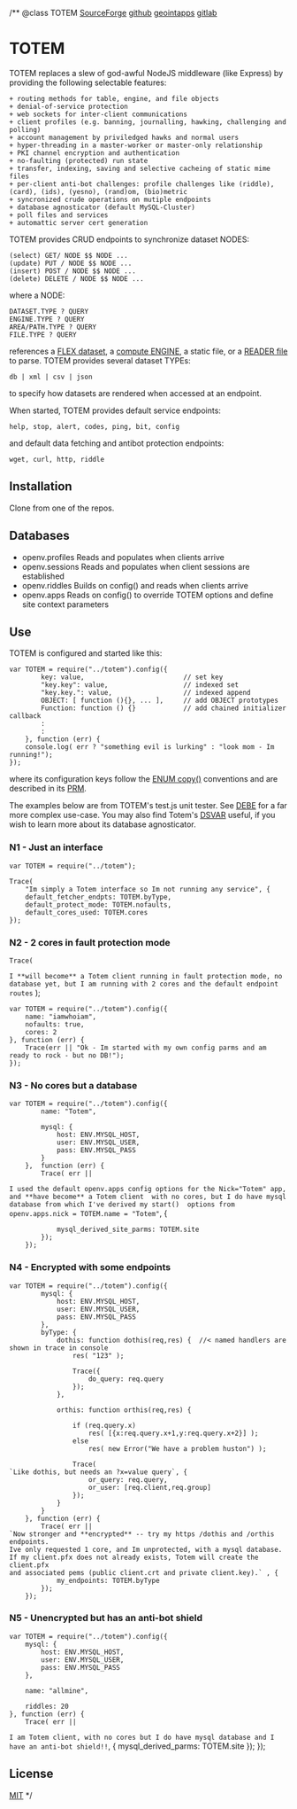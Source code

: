 /**
@class TOTEM
	[SourceForge](https://sourceforge.net) 
	[github](https://github.com/acmesds/totem.git) 
	[geointapps](https://git.geointapps.org/acmesds/totem)
	[gitlab](https://gitlab.weat.nga.ic.gov/acmesds/totem.git)
	
# TOTEM

TOTEM replaces a slew of god-awful NodeJS middleware (like Express) by providing the 
following selectable features:
  
	+ routing methods for table, engine, and file objects
	+ denial-of-service protection
	+ web sockets for inter-client communications
	+ client profiles (e.g. banning, journalling, hawking, challenging and polling)
	+ account management by priviledged hawks and normal users
	+ hyper-threading in a master-worker or master-only relationship
	+ PKI channel encryption and authentication
	+ no-faulting (protected) run state
	+ transfer, indexing, saving and selective cacheing of static mime files
	+ per-client anti-bot challenges: profile challenges like (riddle), (card), (ids), (yesno), (rand)om, (bio)metric
	+ syncronized crude operations on mutiple endpoints
	+ database agnosticator (default MySQL-Cluster)
	+ poll files and services
	+ automattic server cert generation
  
TOTEM provides CRUD endpoints to synchronize dataset NODES:
  
	(select) GET/ NODE $$ NODE ...
	(update) PUT / NODE $$ NODE ...
	(insert) POST / NODE $$ NODE ...
	(delete) DELETE / NODE $$ NODE ...
  
where a NODE:

  	DATASET.TYPE ? QUERY
	ENGINE.TYPE ? QUERY
	AREA/PATH.TYPE ? QUERY
	FILE.TYPE ? QUERY

references a [FLEX dataset](https://github.com/acmesds/flex), a [compute ENGINE](https://github.com/acmesds/engine),
a static file, or a [READER file](https://github.com/acmesds/reader) to parse.  TOTEM provides
several dataset TYPEs:

	db | xml | csv | json
	
to specify how datasets are rendered when accessed at an endpoint.
 
When started, TOTEM provides default service endpoints:

	help, stop, alert, codes, ping, bit, config
	
and default data fetching and antibot protection endpoints:

	wget, curl, http, riddle
	
## Installation

Clone from one of the repos. 

## Databases

* openv.profiles Reads and populates when clients arrive  
* openv.sessions Reads and populates when client sessions are established  
* openv.riddles Builds on config() and reads when clients arrive  
* openv.apps Reads on config() to override TOTEM options and define site context parameters

## Use

TOTEM is configured and started like this:

	var TOTEM = require("../totem").config({
			key: value, 						// set key
			"key.key": value, 					// indexed set
			"key.key.": value,					// indexed append
			OBJECT: [ function (){}, ... ], 	// add OBJECT prototypes 
			Function: function () {} 			// add chained initializer callback
			:
			:
		}, function (err) {
		console.log( err ? "something evil is lurking" : "look mom - Im running!");
	});

where its configuration keys follow the [ENUM copy()](https://github.com/acmesds/enum) conventions and
are described in its [PRM](/shares/prm/totem/index.html).
  
The examples below are from TOTEM's test.js unit tester.  See [DEBE](https://github.com/acmesds/debe) 
for a far more complex use-case.  You may  also find Totem's [DSVAR](https://github.com/acmesds/dsvar) 
useful, if you wish to learn more about its database agnosticator.

### N1 - Just an interface

	var TOTEM = require("../totem");

	Trace(
		"Im simply a Totem interface so Im not running any service", {
		default_fetcher_endpts: TOTEM.byType,
		default_protect_mode: TOTEM.nofaults,
		default_cores_used: TOTEM.cores
	});
	
### N2 - 2 cores in fault protection mode

	Trace(
`I **will become** a Totem client running in fault protection mode, no database yet, but I am running
with 2 cores and the default endpoint routes` );

	var TOTEM = require("../totem").config({
		name: "iamwhoiam",
		nofaults: true,
		cores: 2
	}, function (err) {
		Trace(err || "Ok - Im started with my own config parms and am ready to rock - but no DB!");
	});
	
### N3 - No cores but a database

	var TOTEM = require("../totem").config({
			name: "Totem",
			
			mysql: {
				host: ENV.MYSQL_HOST,
				user: ENV.MYSQL_USER,
				pass: ENV.MYSQL_PASS
			}
		},  function (err) {				
			Trace( err ||
`I used the default openv.apps config options for the Nick="Totem" app, and **have become** a Totem client 
with no cores, but I do have mysql database from which I've derived my start() 
options from openv.apps.nick = TOTEM.name = "Totem"`, {

				mysql_derived_site_parms: TOTEM.site
			});
		});

### N4 - Encrypted with some endpoints

	var TOTEM = require("../totem").config({
			mysql: {
				host: ENV.MYSQL_HOST,
				user: ENV.MYSQL_USER,
				pass: ENV.MYSQL_PASS
			},
			byType: {
				dothis: function dothis(req,res) {  //< named handlers are shown in trace in console
					res( "123" );

					Trace({
						do_query: req.query
					});
				},

				orthis: function orthis(req,res) {

					if (req.query.x)
						res( [{x:req.query.x+1,y:req.query.x+2}] );
					else
						res( new Error("We have a problem huston") );

					Trace(
	`Like dothis, but needs an ?x=value query`, {
						or_query: req.query,
						or_user: [req.client,req.group]
					});
				}
			}
		}, function (err) {
			Trace( err || 
	`Now stronger and **encrypted** -- try my https /dothis and /orthis endpoints.
	Ive only requested 1 core, and Im unprotected, with a mysql database.  
	If my client.pfx does not already exists, Totem will create the client.pfx 
	and associated pems (public client.crt and private client.key).` , {
				my_endpoints: TOTEM.byType
			});
		});
		
### N5 - Unencrypted but has an anti-bot shield

	var TOTEM = require("../totem").config({
		mysql: {
			host: ENV.MYSQL_HOST,
			user: ENV.MYSQL_USER,
			pass: ENV.MYSQL_PASS
		},

		name: "allmine",

		riddles: 20
	}, function (err) {
		Trace( err ||
`I am Totem client, with no cores but I do have mysql database and
I have an anti-bot shield!!`, {
			mysql_derived_parms: TOTEM.site
		});
	});

## License

[MIT](LICENSE)
*/
